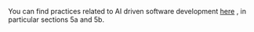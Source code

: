 You can find practices related to AI driven software development [here](https://greenerservices.github.io/principles/5-take-a-greener-approach-to-AI-and-software-tools/) , in particular sections 5a and 5b. 
